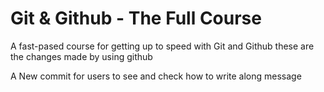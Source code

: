 # Git & Github - The Full Course

A fast-pased course for getting up to speed with Git and Github
these are the changes made by using github

A New commit for users to see and check how to write along message
